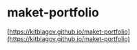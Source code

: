 # maket-portfolio

[https://kitblagov.github.io/maket-portfolio](https://kitblagov.github.io/maket-portfolio)
